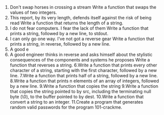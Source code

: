 1. Don't swap horses in crossing a stream
Write a function that swaps the values of two integers.
2. This report, by its very length, defends itself against the risk of being read
Write a function that returns the length of a string.
3. I do not fear computers. I fear the lack of them
Write a function that prints a string, followed by a new line, to stdout.
4. I can only go one way. I've not got a reverse gear
Write a function that prints a string, in reverse, followed by a new line.
5. A good e
5. A good engineer thinks in reverse and asks himself about the stylistic consequences of the components and systems he proposes
Write a function that reverses a string.
6.Write a function that prints every other character of a string, starting with the first character, followed by a new line.
7.Write a function that prints half of a string, followed by a new line.
8.Write a function that prints n elements of an array of integers, followed by a new line.
9.Write a function that copies the string
9.Write a function that copies the string pointed to by src, including the terminating null byte (\0), to the buffer pointed to by dest.
10.Write a function that convert a string to an integer.
11.Create a program that generates random valid passwords for the program 101-crackme.
